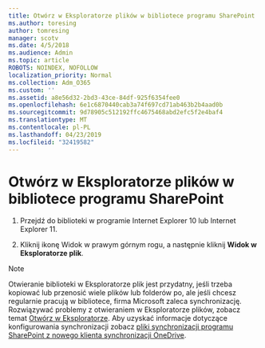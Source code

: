 ```yaml
---
title: Otwórz w Eksploratorze plików w bibliotece programu SharePoint
ms.author: toresing
author: tomresing
manager: scotv
ms.date: 4/5/2018
ms.audience: Admin
ms.topic: article
ROBOTS: NOINDEX, NOFOLLOW
localization_priority: Normal
ms.collection: Adm_O365
ms.custom: ''
ms.assetid: a8e56d32-2bd3-43ce-84df-925f6354fee0
ms.openlocfilehash: 6e1c6870440cab3a74f697cd71ab463b2b4aad0b
ms.sourcegitcommit: 9d78905c512192ffc4675468abd2efc5f2e4baf4
ms.translationtype: MT
ms.contentlocale: pl-PL
ms.lasthandoff: 04/23/2019
ms.locfileid: "32419582"
---
```

# <a name="open-a-sharepoint-library-in-file-explorer"></a>Otwórz w Eksploratorze plików w bibliotece programu SharePoint

1. Przejdź do biblioteki w programie Internet Explorer 10 lub Internet Explorer 11. 
    
2. Kliknij ikonę Widok w prawym górnym rogu, a następnie kliknij **Widok w Eksploratorze plik**.
    
> [!NOTE]
> Otwieranie biblioteki w Eksploratorze plik jest przydatny, jeśli trzeba kopiować lub przenosić wiele plików lub folderów po, ale jeśli chcesz regularnie pracują w bibliotece, firma Microsoft zaleca synchronizację. Rozwiązywać problemy z otwieraniem w Eksploratorze plików, zobacz temat [Otwórz w Eksploratorze](https://go.microsoft.com/fwlink/?linkid=871665). Aby uzyskać informacje dotyczące konfigurowania synchronizacji zobacz [pliki synchronizacji programu SharePoint z nowego klienta synchronizacji OneDrive](https://go.microsoft.com/fwlink/?linkid=871666). 
  

